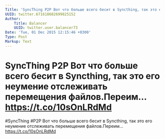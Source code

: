 ```yaml
---
Title: 'SyncThing P2P Вот что больше всего бесит в Syncthing, так это его неумение отслеживать перемещения файлов.Переим… https://t.co/10sOnLRdMd'
UUID: twitter.671618682699825152
Author:
    Title: Balancer
    UUID: twitter.user.balancer73
Date: 'Tue, 01 Dec 2015 12:15:46 +0300'
Type: Post
Markup: Text
---
```


# SyncThing P2P Вот что больше всего бесит в Syncthing, так это его неумение отслеживать перемещения файлов.Переим… https://t.co/10sOnLRdMd

#SyncThing #P2P Вот что больше всего бесит в Syncthing, так
это его неумение отслеживать перемещения файлов.Переим…
https://t.co/10sOnLRdMd